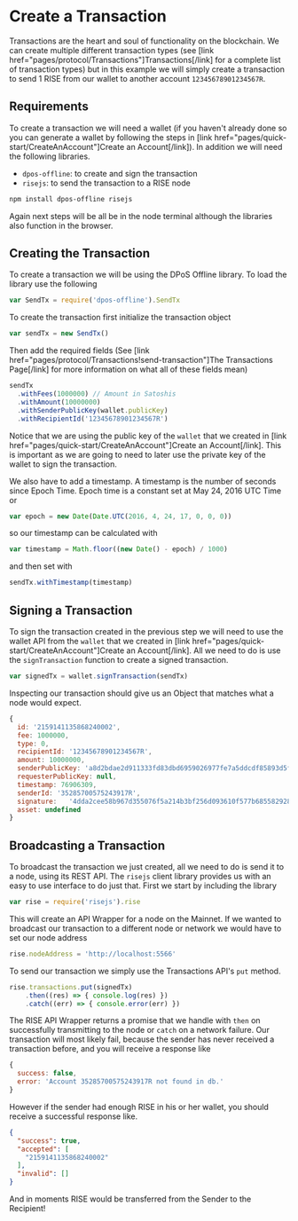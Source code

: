 # Create a Transaction

Transactions are the heart and soul of functionality on the blockchain. We can
create multiple different transaction types (see [link
href="pages/protocol/Transactions"]Transactions[/link] for a complete list of
transaction types) but in this example we will simply create a transaction to
send 1 RISE from our wallet to another account `12345678901234567R`.

## Requirements

To create a transaction we will need a wallet (if you haven't already done so
you can generate a wallet by following the steps in [link
href="pages/quick-start/CreateAnAccount"]Create an Account[/link]). In addition
we will need the following libraries.

* `dpos-offline`: to create and sign the transaction
* `risejs`: to send the transaction to a RISE node

```bash
npm install dpos-offline risejs
```

Again next steps will be all be in the node terminal although the libraries
also function in the browser.

## Creating the Transaction

To create a transaction we will be using the DPoS Offline library. To load the
library use the following

```javascript
var SendTx = require('dpos-offline').SendTx
```

To create the transaction first initialize the transaction object

```javascript
var sendTx = new SendTx()
```

Then add the required fields (See [link href="pages/protocol/Transactions!send-transaction"]The Transactions Page[/link] for more information on what all of these fields mean)

```javascript
sendTx
  .withFees(1000000) // Amount in Satoshis
  .withAmount(10000000)
  .withSenderPublicKey(wallet.publicKey)
  .withRecipientId('12345678901234567R')
```

Notice that we are using the public key of the `wallet` that we created
in [link href="pages/quick-start/CreateAnAccount"]Create an Account[/link]. This
is important as we are going to need to later use the private key of the wallet
to sign the transaction.

We also have to add a timestamp. A timestamp is the number of seconds since
Epoch Time. Epoch time is a constant set at May 24, 2016 UTC Time or

```javascript
var epoch = new Date(Date.UTC(2016, 4, 24, 17, 0, 0, 0))
```

so our timestamp can be calculated with

```javascript
var timestamp = Math.floor((new Date() - epoch) / 1000)
```

and then set with

```javascript
sendTx.withTimestamp(timestamp)
```

## Signing a Transaction

To sign the transaction created in the previous step we will need to use the
wallet API from the `wallet` that we created in [link
href="pages/quick-start/CreateAnAccount"]Create an Account[/link]. All we need
to do is use the `signTransaction` function to create a signed transaction.

```javascript
var signedTx = wallet.signTransaction(sendTx)
```

Inspecting our transaction should give us an Object that matches what a node
would expect.

```javascript
{
  id: '2159141135868240002',
  fee: 1000000,
  type: 0,
  recipientId: '12345678901234567R',
  amount: 10000000,
  senderPublicKey: 'a8d2bdae2d911333fd83dbd6959026977fe7a5ddcdf85893d5faf517453b9000',
  requesterPublicKey: null,
  timestamp: 76906309,
  senderId: '35285700575243917R',
  signature:   '4dda2cee58b967d355076f5a214b3bf256d093610f577b6855829285f7ca8536b6580b592b983efc1253573021c7491abaad1bd9cd73dcbce74bba6b091d4304',
  asset: undefined
}
```

## Broadcasting a Transaction

To broadcast the transaction we just created, all we need to do is send it to
a node, using its REST API. The `risejs` client library provides us with an
easy to use interface to do just that. First we start by including the library

```javascript
var rise = require('risejs').rise
```

This will create an API Wrapper for a node on the Mainnet. If we wanted to
broadcast our transaction to a different node or network we would have to set
our node address

```javascript
rise.nodeAddress = 'http://localhost:5566'
```

To send our transaction we simply use the Transactions API's `put` method.

```javascript
rise.transactions.put(signedTx)
    .then((res) => { console.log(res) })
    .catch((err) => { console.error(err) })
```

The RISE API Wrapper returns a promise that we handle with `then` on
successfully transmitting to the node or `catch` on a network failure. Our
transaction will most likely fail, because the sender has never received a
transaction before, and you will receive a response like

```javascript
{
  success: false,
  error: 'Account 35285700575243917R not found in db.'
}
```

However if the sender had enough RISE in his or her wallet, you should receive
a successful response like.

```json
{
  "success": true,
  "accepted": [
	"2159141135868240002"
  ],
  "invalid": []
}
```

And in moments RISE would be transferred from the Sender to the Recipient!
